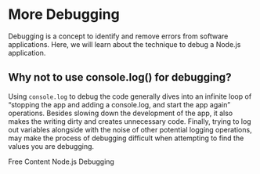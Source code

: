 # More Debugging

Debugging is a concept to identify and remove errors from software applications. Here, we will learn about the technique to debug a Node.js application.

## Why not to use console.log() for debugging?
Using `console.log` to debug the code generally dives into an infinite loop of “stopping the app and adding a console.log, and start the app again” operations. Besides slowing down the development of the app, it also makes the writing dirty and creates unnecessary code. Finally, trying to log out variables alongside with the noise of other potential logging operations, may make the process of debugging difficult when attempting to find the values you are debugging.

<ResourceGroupTitle>Free Content</ResourceGroupTitle>
<BadgeLink badgeText='Website' colorScheme="yellow" href='https://www.geeksforgeeks.org/node-js-debugging/'>Node.js Debugging</BadgeLink>
